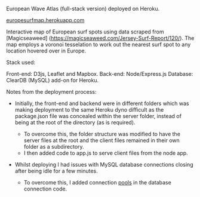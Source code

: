 European Wave Atlas (full-stack version) deployed on Heroku.

[europesurfmap.herokuapp.com](https://europesurfmap.herokuapp.com/)

Interactive map of European surf spots using data scraped from [Magicseaweed] (https://magicseaweed.com/Jersey-Surf-Report/120/). The map employs a voronoi tesselation to work out the nearest surf spot to any location hovered over in Europe.

Stack used:

Front-end: D3js, Leaflet and Mapbox.
Back-end: Node/Express.js
Database: ClearDB (MySQL) add-on for Heroku.

Notes from the deployment process:

- Initially, the front-end and backend were in different folders which was making deployment to the same Heroku dyno difficult as the package.json file was concealed within the server folder, instead of being at the root of the directory (as is required). 
     + To overcome this, the folder structure was modified to have the server files at the root and the client files remained in their own folder as a subdirectory. 
     + I then added code to app.js to serve client files from the node app.
     
- Whilst deploying I had issues with MySQL database connections closing after being idle for a few minutes. 
     + To overcome this, I added connection [pools](https://github.com/mysqljs/mysql#pool-events) in the database connection code.
